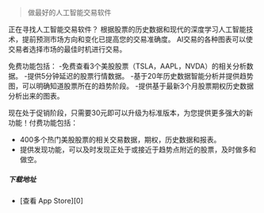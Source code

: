 > 做最好的人工智能交易软件

正在寻找人工智能交易软件？
根据股票的历史数据和现代的深度学习人工智能技术，提前预测市场方向和变化已提高您的交易准确度。 AI交易的各种图表可以使交易者选择市场的最佳时机进行交易。

免费功能包括：
-免费查看3个美股股票（TSLA，AAPL，NVDA）的相关分析数据。
-提供5分钟延迟的股票行情数据。
-基于20年历史数据智能分析并提供趋势图，可以明确知道股票所在的趋势阶段。
-提供基于最新3个月股票期权历史数据分析出来的图表。

现在处于促销阶段，只需要30元即可以升级为标准版本，为您提供更多强大的新功能！付费功能包括：
- 400多个热门美股股票的相关交易数据，期权，历史数据和报表。
- 提供发现功能，可以及时发现正处于或接近于趋势点附近的股票，及时做多和做空。

##### 下载地址

-  [查看 App Store][0]

[1]: http://itunes.apple.com/us/app/id1228960496
